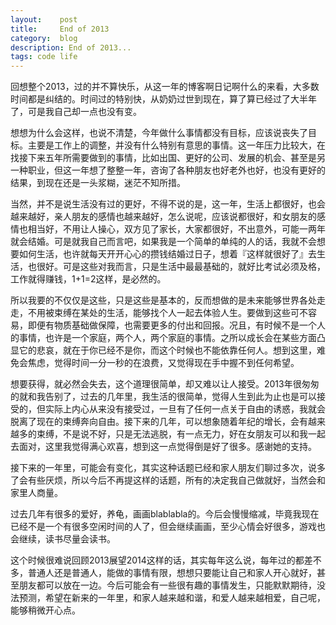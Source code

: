 ```yaml
---
layout:    post
title:     End of 2013
category:  blog
description: End of 2013...
tags: code life
---
```

回想整个2013，过的并不算快乐，从这一年的博客啊日记啊什么的来看，大多数时间都是纠结的。时间过的特别快，从奶奶过世到现在，算了算已经过了大半年了，可是我自己却一点也没有变。

想想为什么会这样，也说不清楚，今年做什么事情都没有目标，应该说丧失了目标。主要是工作上的调整，并没有什么特别有意思的事情。这一年压力比较大，在找接下来五年所需要做到的事情，比如出国、更好的公司、发展的机会、甚至是另一种职业，但这一年想了整整一年，咨询了各种朋友也好老外也好，也没有更好的结果，到现在还是一头浆糊，迷茫不知所措。

当然，并不是说生活没有过的更好，不得不说的是，这一年，生活上都很好，也会越来越好，亲人朋友的感情也越来越好，怎么说呢，应该说都很好，和女朋友的感情也相当好，不用让人操心，双方见了家长，大家都很好，不出意外，可能一两年就会结婚。可是就我自己而言吧，如果我是一个简单的单纯的人的话，我就不会想要如何生活，也许就每天开开心心的攒钱结婚过日子，想着『这样就很好了』去生活，也很好。可是这些对我而言，只是生活中最最基础的，就好比考试必须及格，工作就得赚钱，1+1=2这样，是必然的。

所以我要的不仅仅是这些，只是这些是基本的，反而想做的是未来能够世界各处走走，不用被束缚在某处的生活，能够找个人一起去体验人生。要做到这些可不容易，即便有物质基础做保障，也需要更多的付出和回报。况且，有时候不是一个人的事情，也许是一个家庭，两个人，两个家庭的事情。之所以成长会在某些方面凸显它的悲哀，就在于你已经不是你，而这个时候也不能依靠任何人。想到这里，难免会焦虑，觉得时间一分一秒的在浪费，又觉得现在手中握不到任何希望。

想要获得，就必然会失去，这个道理很简单，却又难以让人接受。2013年很匆匆的就和我告别了，过去的几年里，我生活的很简单，觉得人生到此为止也是可以接受的，但实际上内心从来没有接受过，一旦有了任何一点关于自由的诱惑，我就会脱离了现在的束缚奔向自由。接下来的几年，可以想象随着年纪的增长，会有越来越多的束缚，不是说不好，只是无法逃脱，有一点无力，好在女朋友可以和我一起去面对，这里我觉得满心欢喜，想到这一点觉得倒是好了很多。感谢她的支持。

接下来的一年里，可能会有变化，其实这种话题已经和家人朋友们聊过多次，说多了会有些厌烦，所以今后不再提这样的话题，所有的决定我自己做就好，当然会和家里人商量。

过去几年有很多的爱好，养龟，画画blablabla的。今后会慢慢缩减，毕竟我现在已经不是一个有很多空闲时间的人了，但会继续画画，至少心情会好很多，游戏也会继续，读书尽量会读书。

这个时候很难说回顾2013展望2014这样的话，其实每年这么说，每年过的都差不多，普通人还是普通人，能做的事情有限，想想只要能让自己和家人开心就好，甚至朋友都可以放在一边。今后可能会有一些很有趣的事情发生，只能默默期待，没法预测，希望在新来的一年里，和家人越来越和谐，和爱人越来越相爱，自己呢，能够稍微开心点。